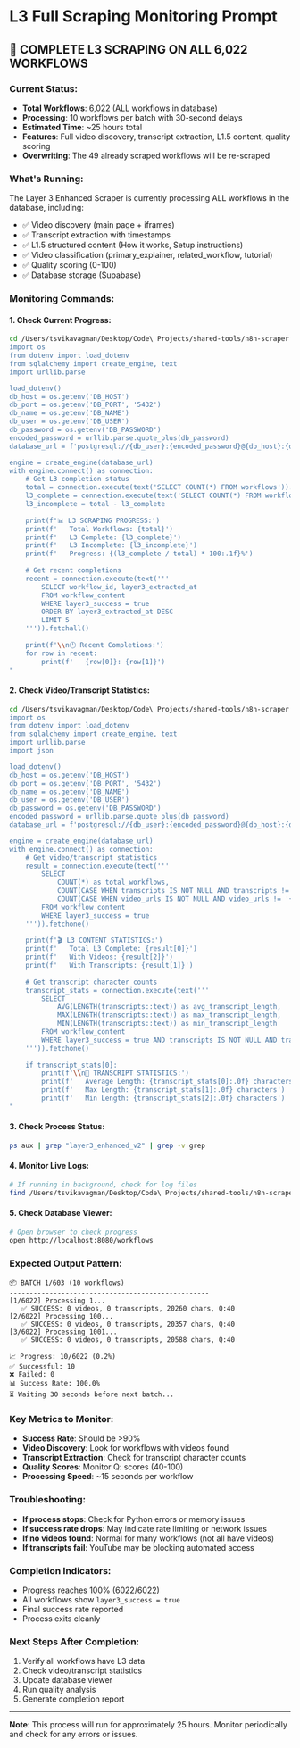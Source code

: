 # L3 Full Scraping Monitoring Prompt

## 🚀 COMPLETE L3 SCRAPING ON ALL 6,022 WORKFLOWS

### **Current Status:**
- **Total Workflows**: 6,022 (ALL workflows in database)
- **Processing**: 10 workflows per batch with 30-second delays
- **Estimated Time**: ~25 hours total
- **Features**: Full video discovery, transcript extraction, L1.5 content, quality scoring
- **Overwriting**: The 49 already scraped workflows will be re-scraped

### **What's Running:**
The Layer 3 Enhanced Scraper is currently processing ALL workflows in the database, including:
- ✅ Video discovery (main page + iframes)
- ✅ Transcript extraction with timestamps
- ✅ L1.5 structured content (How it works, Setup instructions)
- ✅ Video classification (primary_explainer, related_workflow, tutorial)
- ✅ Quality scoring (0-100)
- ✅ Database storage (Supabase)

### **Monitoring Commands:**

#### 1. **Check Current Progress:**
```bash
cd /Users/tsvikavagman/Desktop/Code\ Projects/shared-tools/n8n-scraper && python -c "
import os
from dotenv import load_dotenv
from sqlalchemy import create_engine, text
import urllib.parse

load_dotenv()
db_host = os.getenv('DB_HOST')
db_port = os.getenv('DB_PORT', '5432')
db_name = os.getenv('DB_NAME')
db_user = os.getenv('DB_USER')
db_password = os.getenv('DB_PASSWORD')
encoded_password = urllib.parse.quote_plus(db_password)
database_url = f'postgresql://{db_user}:{encoded_password}@{db_host}:{db_port}/{db_name}'

engine = create_engine(database_url)
with engine.connect() as connection:
    # Get L3 completion status
    total = connection.execute(text('SELECT COUNT(*) FROM workflows')).scalar()
    l3_complete = connection.execute(text('SELECT COUNT(*) FROM workflows WHERE layer3_success = true')).scalar()
    l3_incomplete = total - l3_complete
    
    print(f'📊 L3 SCRAPING PROGRESS:')
    print(f'   Total Workflows: {total}')
    print(f'   L3 Complete: {l3_complete}')
    print(f'   L3 Incomplete: {l3_incomplete}')
    print(f'   Progress: {(l3_complete / total) * 100:.1f}%')
    
    # Get recent completions
    recent = connection.execute(text('''
        SELECT workflow_id, layer3_extracted_at 
        FROM workflow_content 
        WHERE layer3_success = true 
        ORDER BY layer3_extracted_at DESC 
        LIMIT 5
    ''')).fetchall()
    
    print(f'\\n🕒 Recent Completions:')
    for row in recent:
        print(f'   {row[0]}: {row[1]}')
"
```

#### 2. **Check Video/Transcript Statistics:**
```bash
cd /Users/tsvikavagman/Desktop/Code\ Projects/shared-tools/n8n-scraper && python -c "
import os
from dotenv import load_dotenv
from sqlalchemy import create_engine, text
import urllib.parse
import json

load_dotenv()
db_host = os.getenv('DB_HOST')
db_port = os.getenv('DB_PORT', '5432')
db_name = os.getenv('DB_NAME')
db_user = os.getenv('DB_USER')
db_password = os.getenv('DB_PASSWORD')
encoded_password = urllib.parse.quote_plus(db_password)
database_url = f'postgresql://{db_user}:{encoded_password}@{db_host}:{db_port}/{db_name}'

engine = create_engine(database_url)
with engine.connect() as connection:
    # Get video/transcript statistics
    result = connection.execute(text('''
        SELECT 
            COUNT(*) as total_workflows,
            COUNT(CASE WHEN transcripts IS NOT NULL AND transcripts != '{}' THEN 1 END) as workflows_with_transcripts,
            COUNT(CASE WHEN video_urls IS NOT NULL AND video_urls != '{}' THEN 1 END) as workflows_with_videos
        FROM workflow_content 
        WHERE layer3_success = true
    ''')).fetchone()
    
    print(f'🎬 L3 CONTENT STATISTICS:')
    print(f'   Total L3 Complete: {result[0]}')
    print(f'   With Videos: {result[2]}')
    print(f'   With Transcripts: {result[1]}')
    
    # Get transcript character counts
    transcript_stats = connection.execute(text('''
        SELECT 
            AVG(LENGTH(transcripts::text)) as avg_transcript_length,
            MAX(LENGTH(transcripts::text)) as max_transcript_length,
            MIN(LENGTH(transcripts::text)) as min_transcript_length
        FROM workflow_content 
        WHERE layer3_success = true AND transcripts IS NOT NULL AND transcripts != '{}'
    ''')).fetchone()
    
    if transcript_stats[0]:
        print(f'\\n📝 TRANSCRIPT STATISTICS:')
        print(f'   Average Length: {transcript_stats[0]:.0f} characters')
        print(f'   Max Length: {transcript_stats[1]:.0f} characters')
        print(f'   Min Length: {transcript_stats[2]:.0f} characters')
"
```

#### 3. **Check Process Status:**
```bash
ps aux | grep "layer3_enhanced_v2" | grep -v grep
```

#### 4. **Monitor Live Logs:**
```bash
# If running in background, check for log files
find /Users/tsvikavagman/Desktop/Code\ Projects/shared-tools/n8n-scraper -name "*.log" -mmin -5
```

#### 5. **Check Database Viewer:**
```bash
# Open browser to check progress
open http://localhost:8080/workflows
```

### **Expected Output Pattern:**
```
📦 BATCH 1/603 (10 workflows)
--------------------------------------------------
[1/6022] Processing 1...
   ✅ SUCCESS: 0 videos, 0 transcripts, 20260 chars, Q:40
[2/6022] Processing 100...
   ✅ SUCCESS: 0 videos, 0 transcripts, 20357 chars, Q:40
[3/6022] Processing 1001...
   ✅ SUCCESS: 0 videos, 0 transcripts, 20588 chars, Q:40

📈 Progress: 10/6022 (0.2%)
✅ Successful: 10
❌ Failed: 0
📊 Success Rate: 100.0%
⏳ Waiting 30 seconds before next batch...
```

### **Key Metrics to Monitor:**
- **Success Rate**: Should be >90%
- **Video Discovery**: Look for workflows with videos found
- **Transcript Extraction**: Check for transcript character counts
- **Quality Scores**: Monitor Q: scores (40-100)
- **Processing Speed**: ~15 seconds per workflow

### **Troubleshooting:**
- **If process stops**: Check for Python errors or memory issues
- **If success rate drops**: May indicate rate limiting or network issues
- **If no videos found**: Normal for many workflows (not all have videos)
- **If transcripts fail**: YouTube may be blocking automated access

### **Completion Indicators:**
- Progress reaches 100% (6022/6022)
- All workflows show `layer3_success = true`
- Final success rate reported
- Process exits cleanly

### **Next Steps After Completion:**
1. Verify all workflows have L3 data
2. Check video/transcript statistics
3. Update database viewer
4. Run quality analysis
5. Generate completion report

---

**Note**: This process will run for approximately 25 hours. Monitor periodically and check for any errors or issues.
